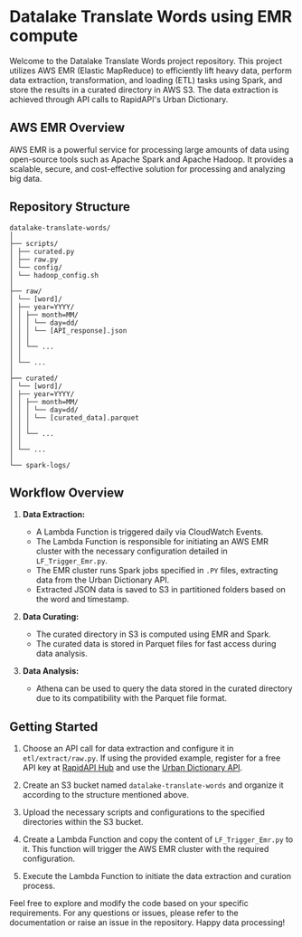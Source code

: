 # Datalake Translate Words using EMR compute

Welcome to the Datalake Translate Words project repository. This project utilizes AWS EMR (Elastic MapReduce) to efficiently lift heavy data, perform data extraction, transformation, and loading (ETL) tasks using Spark, and store the results in a curated directory in AWS S3. The data extraction is achieved through API calls to RapidAPI's Urban Dictionary.

## AWS EMR Overview

AWS EMR is a powerful service for processing large amounts of data using open-source tools such as Apache Spark and Apache Hadoop. It provides a scalable, secure, and cost-effective solution for processing and analyzing big data.

## Repository Structure

```
datalake-translate-words/
│
├── scripts/
│ ├── curated.py
│ ├── raw.py
│ └── config/
│ └── hadoop_config.sh
│
├── raw/
│ └── [word]/
│ ├── year=YYYY/
│ │ ├── month=MM/
│ │ │ └── day=dd/
│ │ │ └── [API_response].json
│ │ │
│ │ └── ...
│ │
│ └── ...
│
├── curated/
│ └── [word]/
│ ├── year=YYYY/
│ │ ├── month=MM/
│ │ │ └── day=dd/
│ │ │ └── [curated_data].parquet
│ │ │
│ │ └── ...
│ │
│ └── ...
│
└── spark-logs/
```

## Workflow Overview

1. **Data Extraction:**
   - A Lambda Function is triggered daily via CloudWatch Events.
   - The Lambda Function is responsible for initiating an AWS EMR cluster with the necessary configuration detailed in `LF_Trigger_Emr.py`.
   - The EMR cluster runs Spark jobs specified in `.PY` files, extracting data from the Urban Dictionary API.
   - Extracted JSON data is saved to S3 in partitioned folders based on the word and timestamp.

2. **Data Curating:**
   - The curated directory in S3 is computed using EMR and Spark.
   - The curated data is stored in Parquet files for fast access during data analysis.

3. **Data Analysis:**
   - Athena can be used to query the data stored in the curated directory due to its compatibility with the Parquet file format.

## Getting Started

1. Choose an API call for data extraction and configure it in `etl/extract/raw.py`. If using the provided example, register for a free API key at [RapidAPI Hub](https://rapidapi.com/hub) and use the [Urban Dictionary API](https://rapidapi.com/community/api/urban-dictionary/).

2. Create an S3 bucket named `datalake-translate-words` and organize it according to the structure mentioned above.

3. Upload the necessary scripts and configurations to the specified directories within the S3 bucket.

4. Create a Lambda Function and copy the content of `LF_Trigger_Emr.py` to it. This function will trigger the AWS EMR cluster with the required configuration.

5. Execute the Lambda Function to initiate the data extraction and curation process.

Feel free to explore and modify the code based on your specific requirements. For any questions or issues, please refer to the documentation or raise an issue in the repository. Happy data processing!

